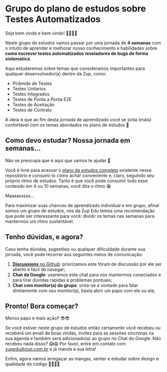 # Grupo do plano de estudos sobre Testes Automatizados

Seja bem vinda e bem vindo! 👏🏻👏🏻

Neste grupo de estudos vamos passar por uma jornada de **4 semanas** com o intuito de aprender e melhorar nosso conhecimento e habilidades sobre **como escrever testes automatizados reveladores de bugs de forma sistematica**.

Aqui estudaremos sobre temas que consideramos importantes para qualquer desenvolvedor(a) dentro da Zup, como:

- Pirâmide de Testes
- Testes Unitarios
- Testes Integrados
- Testes de Ponta a Ponta E2E
- Testes de Aceitação
- Testes de Contrato


A ideia é que ao fim desta jornada de aprendizado você se sinta (mais) confortável com os temas abordados no plano de estudos 🥳

## Como devo estudar? Nossa jornada em semanas...

Não se preocupa que é aqui que vamos te ajudar 🥳

Você é livre para acessar o [plano de estudos completo](/escrevendo-testes-automatizados-sistemas.md) existente nesse repositório e consumi-lo como achar conveniente e, claro, seguindo seu próprio ritmo de estudos. Tanto é que você pode consumir todo esse conteúdo em 4 ou 10 semanas, você dita o ritmo 😁

Maaaasssss...

Para maximizar suas chances de aprendizado individual e em grupo, afinal somos um grupo de estudos, nós da Zup Edu temos uma recomendação que pode ser interessante para você: dividir os temas nas semanas para mantermos um ritmo sustentável.


## Tenho dúvidas, e agora?

Caso tenha dúvidas, sugestões ou qualquer dificuldade durante sua jornada, você pode recorrer aos seguintes meios de comunicação:

1. [**Discussions** no Github](https://github.com/rafaelpontezup/grupo-plano-de-estudos-qualidade-de-codigo/discussions): priorizamos este fórum de discussão por ele ser aberto e fácil de navegar;
2. **Chat da Google**: usaremos este chat para nos mantermos conectados e para tirar dúvidas rápidas e problemas pontuais;
3. **Chat com monitor(a) do grupo**: sinta-se a vontade para falar diretamente com seu monitor(a), basta abrir um papo com ele ou ela;

## Pronto! Bora começar?

Menos papo e mais ação!! 😎😎

Se você estiver neste grupo de estudos então certamente você recebeu ou receberá um email de boas vindas, invites para as sessões sincronas na sua agenda e também será adicionado(a) ao grupo no Chat do Google. Não recebeu nada disso? 😱😱 Por favor, entre em contato com zupedu@zup.com.br e já manda a sua letra!


Enfim, agora vamos arregaçar as mangas, sentar e estudar sobre design e qualidade de código 👊🏻👊🏻




